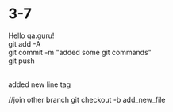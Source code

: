 # 3-7

Hello qa.guru!<br>
git add -A<br>
git commit -m "added some git commands"<br>
git push<br><br>

added new line tag

//join other branch
git checkout -b add_new_file
